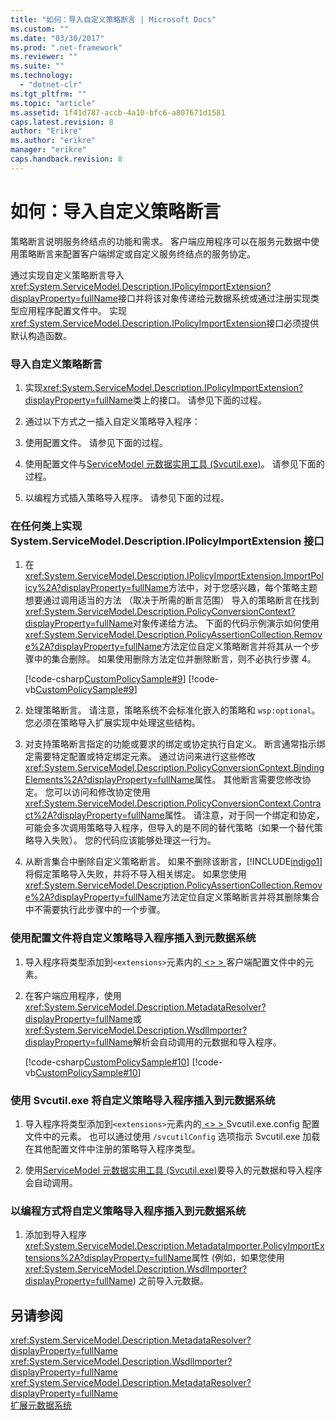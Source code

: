 ```yaml
---
title: "如何：导入自定义策略断言 | Microsoft Docs"
ms.custom: ""
ms.date: "03/30/2017"
ms.prod: ".net-framework"
ms.reviewer: ""
ms.suite: ""
ms.technology: 
  - "dotnet-clr"
ms.tgt_pltfrm: ""
ms.topic: "article"
ms.assetid: 1f41d787-accb-4a10-bfc6-a807671d1581
caps.latest.revision: 8
author: "Erikre"
ms.author: "erikre"
manager: "erikre"
caps.handback.revision: 8
---
```

# 如何：导入自定义策略断言
策略断言说明服务终结点的功能和需求。  客户端应用程序可以在服务元数据中使用策略断言来配置客户端绑定或自定义服务终结点的服务协定。  
  
 通过实现自定义策略断言导入<xref:System.ServiceModel.Description.IPolicyImportExtension?displayProperty=fullName>接口并将该对象传递给元数据系统或通过注册实现类型应用程序配置文件中。  实现<xref:System.ServiceModel.Description.IPolicyImportExtension>接口必须提供默认构造函数。  
  
### <a name="to-import-custom-policy-assertions"></a>导入自定义策略断言  
  
1.  实现<xref:System.ServiceModel.Description.IPolicyImportExtension?displayProperty=fullName>类上的接口。 请参见下面的过程。  
  
2.  通过以下方式之一插入自定义策略导入程序：  
  
3.  使用配置文件。 请参见下面的过程。  
  
4.  使用配置文件与[ServiceModel 元数据实用工具 (Svcutil.exe)](../../../../docs/framework/wcf/servicemodel-metadata-utility-tool-svcutil-exe.md)。 请参见下面的过程。  
  
5.  以编程方式插入策略导入程序。 请参见下面的过程。  
  
### <a name="to-implement-the-systemservicemodeldescriptionipolicyimportextension-interface-on-any-class"></a>在任何类上实现 System.ServiceModel.Description.IPolicyImportExtension 接口  
  
1.  在<xref:System.ServiceModel.Description.IPolicyImportExtension.ImportPolicy%2A?displayProperty=fullName>方法中，对于您感兴趣，每个策略主题想要通过调用适当的方法 （取决于所需的断言范围） 导入的策略断言在找到<xref:System.ServiceModel.Description.PolicyConversionContext?displayProperty=fullName>对象传递给方法。 下面的代码示例演示如何使用<xref:System.ServiceModel.Description.PolicyAssertionCollection.Remove%2A?displayProperty=fullName>方法定位自定义策略断言并将其从一个步骤中的集合删除。 如果使用删除方法定位并删除断言，则不必执行步骤 4。  
  
     [!code-csharp[CustomPolicySample#9](../../../../samples/snippets/csharp/VS_Snippets_CFX/custompolicysample/cs/policyimporter.cs#9)]
     [!code-vb[CustomPolicySample#9](../../../../samples/snippets/visualbasic/VS_Snippets_CFX/custompolicysample/vb/policyimporter.vb#9)]  
  
2.  处理策略断言。 请注意，策略系统不会标准化嵌入的策略和 `wsp:optional`。 您必须在策略导入扩展实现中处理这些结构。  
  
3.  对支持策略断言指定的功能或要求的绑定或协定执行自定义。 断言通常指示绑定需要特定配置或特定绑定元素。 通过访问来进行这些修改<xref:System.ServiceModel.Description.PolicyConversionContext.BindingElements%2A?displayProperty=fullName>属性。 其他断言需要您修改协定。  您可以访问和修改协定使用<xref:System.ServiceModel.Description.PolicyConversionContext.Contract%2A?displayProperty=fullName>属性。  请注意，对于同一个绑定和协定，可能会多次调用策略导入程序，但导入的是不同的替代策略（如果一个替代策略导入失败）。 您的代码应该能够处理这一行为。  
  
4.  从断言集合中删除自定义策略断言。 如果不删除该断言，[!INCLUDE[indigo1](../../../../includes/indigo1-md.md)] 将假定策略导入失败，并将不导入相关绑定。 如果您使用<xref:System.ServiceModel.Description.PolicyAssertionCollection.Remove%2A?displayProperty=fullName>方法定位自定义策略断言并将其删除集合中不需要执行此步骤中的一个步骤。  
  
### <a name="to-insert-the-custom-policy-importer-into-the-metadata-system-using-a-configuration-file"></a>使用配置文件将自定义策略导入程序插入到元数据系统  
  
1.  导入程序将类型添加到`<extensions>`元素内的[ <> \> ](../../../../docs/framework/configure-apps/file-schema/wcf/policyimporters.md)客户端配置文件中的元素。  
  
     <!-- TODO: review snippet reference [!code[CustomPolicySample#7](../../../../samples/snippets/common/VS_Snippets_CFX/custompolicysample/common/client.exe.config#7)]  -->
     <!-- TODO: review snippet reference [!code-csharp[CustomPolicySample#7](../../../../samples/snippets/csharp/VS_Snippets_CFX/custompolicysample/cs/client.exe.config#7)]  -->
     <!-- TODO: review snippet reference [!code-vb[CustomPolicySample#7](../../../../samples/snippets/visualbasic/VS_Snippets_CFX/custompolicysample/vb/client.exe.config#7)]  -->  
  
2.  在客户端应用程序，使用<xref:System.ServiceModel.Description.MetadataResolver?displayProperty=fullName>或<xref:System.ServiceModel.Description.WsdlImporter?displayProperty=fullName>解析会自动调用的元数据和导入程序。  
  
     [!code-csharp[CustomPolicySample#10](../../../../samples/snippets/csharp/VS_Snippets_CFX/custompolicysample/cs/client.cs#10)]
     [!code-vb[CustomPolicySample#10](../../../../samples/snippets/visualbasic/VS_Snippets_CFX/custompolicysample/vb/client.vb#10)]  
  
### <a name="to-insert-the-custom-policy-importer-into-the-metadata-system-using-svcutilexe"></a>使用 Svcutil.exe 将自定义策略导入程序插入到元数据系统  
  
1.  导入程序将类型添加到`<extensions>`元素内的[ <> \> ](../../../../docs/framework/configure-apps/file-schema/wcf/policyimporters.md) Svcutil.exe.config 配置文件中的元素。 也可以通过使用 `/svcutilConfig` 选项指示 Svcutil.exe 加载在其他配置文件中注册的策略导入程序类型。  
  
2.  使用[ServiceModel 元数据实用工具 (Svcutil.exe)](../../../../docs/framework/wcf/servicemodel-metadata-utility-tool-svcutil-exe.md)要导入的元数据和导入程序会自动调用。  
  
### <a name="to-insert-the-custom-policy-importer-into-the-metadata-system-programmatically"></a>以编程方式将自定义策略导入程序插入到元数据系统  
  
1.  添加到导入程序<xref:System.ServiceModel.Description.MetadataImporter.PolicyImportExtensions%2A?displayProperty=fullName>属性 (例如，如果您使用<xref:System.ServiceModel.Description.WsdlImporter?displayProperty=fullName>) 之前导入元数据。  
  
## <a name="see-also"></a>另请参阅  
 <xref:System.ServiceModel.Description.MetadataResolver?displayProperty=fullName>   
 <xref:System.ServiceModel.Description.WsdlImporter?displayProperty=fullName>   
 <xref:System.ServiceModel.Description.MetadataResolver?displayProperty=fullName>   
 [扩展元数据系统](../../../../docs/framework/wcf/extending/extending-the-metadata-system.md)